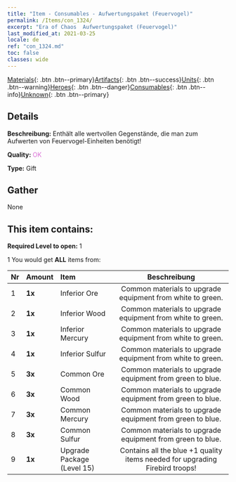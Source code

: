 ```yaml
---
title: "Item - Consumables - Aufwertungspaket (Feuervogel)"
permalink: /Items/con_1324/
excerpt: "Era of Chaos  Aufwertungspaket (Feuervogel)"
last_modified_at: 2021-03-25
locale: de
ref: "con_1324.md"
toc: false
classes: wide
---
```

 [Materials](/de/Items/){: .btn .btn--primary}[Artifacts](/de/Items/Artifacts/){: .btn .btn--success}[Units](/de/Items/Units/){: .btn .btn--warning}[Heroes](/de/Items/Heroes/){: .btn .btn--danger}[Consumables](/de/Items/Consumables/){: .btn .btn--info}[Unknown](/de/Items/Unknown/){: .btn .btn--primary}

## Details
 **Beschreibung:** Enthält alle wertvollen Gegenstände, die man zum Aufwerten von Feuervogel-Einheiten benötigt!

 **Quality:** <span style="color: #DA70D6">OK</span>

 **Type:** Gift

## Gather

  None

## This item contains:

 **Required Level to open:** 1

 1 You would get **ALL** items  from:

  | Nr | Amount |     Item    | Beschreibung |
  |:---|:-------|:------------|:-----------:|
  | 1 |  **1x** | Inferior Ore | Common materials to upgrade equipment from white to green.  | 
  | 2 |  **1x** | Inferior Wood | Common materials to upgrade equipment from white to green.  | 
  | 3 |  **1x** | Inferior Mercury | Common materials to upgrade equipment from white to green.  | 
  | 4 |  **1x** | Inferior Sulfur | Common materials to upgrade equipment from white to green.  | 
  | 5 |  **3x** | Common Ore | Common materials to upgrade equipment from green to blue.  | 
  | 6 |  **3x** | Common Wood | Common materials to upgrade equipment from green to blue.  | 
  | 7 |  **3x** | Common Mercury | Common materials to upgrade equipment from green to blue.  | 
  | 8 |  **3x** | Common Sulfur | Common materials to upgrade equipment from green to blue.  | 
  | 9 |  **1x** | Upgrade Package (Level 15) | Contains all the blue +1 quality items needed for upgrading Firebird troops!  | 
